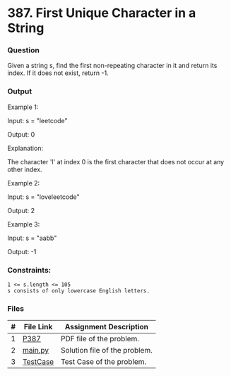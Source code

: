 # 387. First Unique Character in a String
### Question
Given a string s, find the first non-repeating character in it and return its index. If it does not exist, return -1.

### Output
Example 1:

Input: s = "leetcode"

Output: 0

Explanation:

The character 'l' at index 0 is the first character that does not occur at any other index.

Example 2:

Input: s = "loveleetcode"

Output: 2

Example 3:

Input: s = "aabb"

Output: -1

### Constraints:
```
1 <= s.length <= 105
s consists of only lowercase English letters.
```

### Files

|  #  | File Link | Assignment Description |
| :-: | ----------- | ---------------------- |
|  1  | [P387](https://github.com/Sudhir0228/4883-Programming_Techniques_Ray/blob/main/Assignments/Leetcode/A05/P387/P387)     | PDF file of the problem.          |
|  2  | [main.py](https://github.com/Sudhir0228/4883-Programming_Techniques_Ray/blob/main/Assignments/Leetcode/A05/P387/main.py)     | Solution file of the problem.          |
|  3  | [TestCase](https://github.com/Sudhir0228/4883-Programming_Techniques_Ray/blob/main/Assignments/Leetcode/A05/P387/TestCase)     | Test Case of the problem.          |



